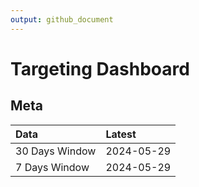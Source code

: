 ```yaml
---
output: github_document
---
```


# Targeting Dashboard



## Meta


|Data           |Latest     |
|:--------------|:----------|
|30 Days Window |2024-05-29 |
|7 Days Window  |2024-05-29 |
